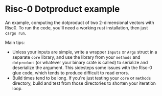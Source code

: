# Risc-0 Dotproduct example
An example, computing the dotproduct of two 2-dimensional vectors with Risc0. To run the code, you'll need a working
rust installation, then just `cargo run`.

Main tips:
- Unless your inputs are simple, write a wrapper `Inputs` or `Args` struct in a separate `core` library, and use the library from your `methods` and `dotproduct` (or whatever your binary crate is called) to serialize and deserialize the argument. This sidesteps some issues with the Risc-0 glue code, which tends to produce difficult to read errors.
- Build times tend to be long. If you're just testing your `core` or `methods` directory, build and test from those
  directories to shorten your iteration loop.

